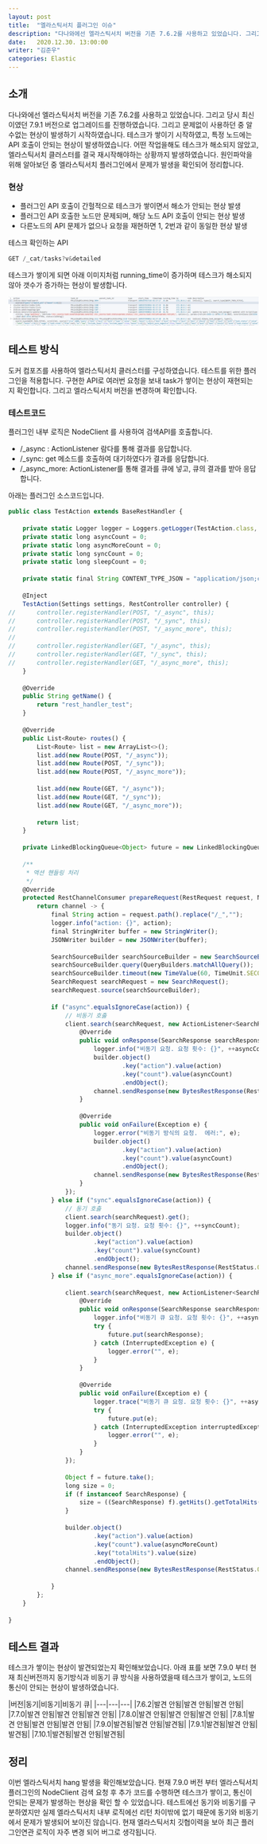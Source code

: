 ```yaml
---
layout: post
title:  "엘라스틱서치 플러그인 이슈"
description: "다나와에선 엘라스틱서치 버전을 기존 7.6.2를 사용하고 있었습니다. 그리고 당시 최신이였던 7.9.1 버전으로 업그레이드를 진행하였습니다. 그리고 잘사용하던 중 알수없는 현상이 발생하기 시작하였습니다. 테스크가 쌓이기 시작하였고, 특정 노드에는 API 호출이 안되는 현상이 발생하였습니다.  어떤 작업을해도 테스크가 해소되지 않았고, 엘라스틱서치 클러스터를 결국 재시작해야하는 상황까지 발생하였습니다. 원인파악을 위해 알아보던 중 엘라스틱서치 플러그인에 제공되는 NodeClient에 문제가 확인되어 공유하기 위해 포스팅하였습니다." 
date:   2020.12.30. 13:00:00
writer: "김준우"  
categories: Elastic
---
```

## 소개
다나와에선 엘라스틱서치 버전을 기존 7.6.2를 사용하고 있었습니다. 그리고 당시 최신이였던 7.9.1 버전으로 업그레이드를 진행하였습니다. 그리고 문제없이 사용하던 중 알수없는 현상이 발생하기 시작하였습니다. 테스크가 쌓이기 시작하였고, 특정 노드에는 API 호출이 안되는 현상이 발생하였습니다.  어떤 작업을해도 테스크가 해소되지 않았고, 엘라스틱서치 클러스터를 결국 재시작해야하는 상황까지 발생하였습니다. 원인파악을 위해 알아보던 중 엘라스틱서치 플러그인에서 문제가 발생을 확인되어 정리합니다.


### 현상
- 플러그인 API 호출이 간헐적으로 테스크가 쌓이면서 해소가 안되는 현상 발생
- 플러그인 API 호출한 노드만 문제되며, 해당 노드 API 호출이 안되는 현상 발생
- 다른노드의 API 문제가 없으나 요청을 재현하면 1, 2번과 같이 동일한 현상 발생


테스크 확인하는 API
```jsx
GET /_cat/tasks?v&detailed
```

테스크가 쌓이게 되면 아래 이미지처럼 running_time이 증가하며 테스크가 해소되지 않아 갯수가 증가하는 현상이 발생합니다.

![/images/2020-12-30-elasticsearch-plugins-issue/Untitled.png](/images/2020-12-30-elasticsearch-plugins-issue/Untitled.png)

## 테스트 방식

도커 컴포즈를 사용하여 엘라스틱서치 클러스터를 구성하였습니다. 테스트를 위한 플러그인을 적용합니다. 구현한 API로 여러번 요청을 보내 task가 쌓이는 현상이 재현되는지 확인합니다. 그리고 엘라스틱서치 버전을 변경하며 확인합니다.

### 테스트코드

플러그인 내부 로직은 NodeClient 를 사용하여 검색API를 호출합니다. 

- /_async : ActionListener 람다를 통해 결과를 응답합니다.
- /_sync: get 메소드를 호출하여 대기하였다가 결과를 응답합니다.
- /_async_more: ActionListener를 통해 결과를 큐에 넣고, 큐의 결과를 받아 응답합니다.

아래는 플러그인 소스코드입니다.

```jsx
public class TestAction extends BaseRestHandler {

	private static Logger logger = Loggers.getLogger(TestAction.class, "");
	private static long asyncCount = 0;
	private static long asyncMoreCount = 0;
	private static long syncCount = 0;
	private static long sleepCount = 0;

	private static final String CONTENT_TYPE_JSON = "application/json;charset=UTF-8";

	@Inject
	TestAction(Settings settings, RestController controller) {
//		controller.registerHandler(POST, "/_async", this);
//		controller.registerHandler(POST, "/_sync", this);
//		controller.registerHandler(POST, "/_async_more", this);
//
//		controller.registerHandler(GET, "/_async", this);
//		controller.registerHandler(GET, "/_sync", this);
//		controller.registerHandler(GET, "/_async_more", this);
	}

	@Override
	public String getName() {
		return "rest_handler_test";
	}

	@Override
	public List<Route> routes() {
		List<Route> list = new ArrayList<>();
		list.add(new Route(POST, "/_async"));
		list.add(new Route(POST, "/_sync"));
		list.add(new Route(POST, "/_async_more"));

		list.add(new Route(GET, "/_async"));
		list.add(new Route(GET, "/_sync"));
		list.add(new Route(GET, "/_async_more"));

		return list;
	}

	private LinkedBlockingQueue<Object> future = new LinkedBlockingQueue<>(1);

	/**
	 * 액션 핸들링 처리
	 */
	@Override
	protected RestChannelConsumer prepareRequest(RestRequest request, NodeClient client) throws IOException {
		return channel -> {
			final String action = request.path().replace("/_","");
			logger.info("action: {}", action);
			final StringWriter buffer = new StringWriter();
			JSONWriter builder = new JSONWriter(buffer);

			SearchSourceBuilder searchSourceBuilder = new SearchSourceBuilder();
			searchSourceBuilder.query(QueryBuilders.matchAllQuery());
			searchSourceBuilder.timeout(new TimeValue(60, TimeUnit.SECONDS));
			SearchRequest searchRequest = new SearchRequest();
			searchRequest.source(searchSourceBuilder);

			if ("async".equalsIgnoreCase(action)) {
				// 비동기 호춣
				client.search(searchRequest, new ActionListener<SearchResponse>() {
					@Override
					public void onResponse(SearchResponse searchResponse) {
						logger.info("비동기 요청. 요청 횟수: {}", ++asyncCount);
						builder.object()
								.key("action").value(action)
								.key("count").value(asyncCount)
								.endObject();
						channel.sendResponse(new BytesRestResponse(RestStatus.OK, CONTENT_TYPE_JSON, buffer.toString()));
					}

					@Override
					public void onFailure(Exception e) {
						logger.error("비동기 방식의 요청.  에러:", e);
						builder.object()
								.key("action").value(action)
								.key("count").value(asyncCount)
								.endObject();
						channel.sendResponse(new BytesRestResponse(RestStatus.INTERNAL_SERVER_ERROR, CONTENT_TYPE_JSON, buffer.toString()));
					}
				});
			} else if ("sync".equalsIgnoreCase(action)) {
				// 동기 호춣
				client.search(searchRequest).get();
				logger.info("동기 요청. 요청 횟수: {}", ++syncCount);
				builder.object()
						.key("action").value(action)
						.key("count").value(syncCount)
						.endObject();
				channel.sendResponse(new BytesRestResponse(RestStatus.OK, CONTENT_TYPE_JSON, buffer.toString()));
			} else if ("async_more".equalsIgnoreCase(action)) {

				client.search(searchRequest, new ActionListener<SearchResponse>() {
					@Override
					public void onResponse(SearchResponse searchResponse) {
						logger.info("비동기 큐 요청. 요청 횟수: {}", ++asyncMoreCount);
						try {
							future.put(searchResponse);
						} catch (InterruptedException e) {
							logger.error("", e);
						}
					}

					@Override
					public void onFailure(Exception e) {
						logger.trace("비동기 큐 요청. 요청 횟수: {}", ++asyncMoreCount);
						try {
							future.put(e);
						} catch (InterruptedException interruptedException) {
							logger.error("", e);
						}
					}
				});

				Object f = future.take();
				long size = 0;
				if (f instanceof SearchResponse) {
					size = ((SearchResponse) f).getHits().getTotalHits().value;
				}

				builder.object()
						.key("action").value(action)
						.key("count").value(asyncMoreCount)
						.key("totalHits").value(size)
						.endObject();
				channel.sendResponse(new BytesRestResponse(RestStatus.OK, CONTENT_TYPE_JSON, buffer.toString()));

			}
		};
	}

}
```

## 테스트 결과

테스크가 쌓이는 현상이 발견되었는지 확인해보았습니다. 아래 표를 보면 7.9.0 부터 현재 최신버전까지 동기방식과 비동기 큐 방식을 사용하였을때 테스크가 쌓이고, 노드의 통신이 안되는 현상이 발생하였습니다. 

|버전|동기|비동기|비동기 큐|
|---|---|---|
|7.6.2|발견 안됨|발견 안됨|발견 안됨|
|7.7.0|발견 안됨|발견 안됨|발견 안됨|
|7.8.0|발견 안됨|발견 안됨|발견 안됨|
|7.8.1|발견 안됨|발견 안됨|발견 안됨|
|7.9.0|발견됨|발견 안됨|발견됨|
|7.9.1|발견됨|발견 안됨|발견됨|
|7.10.1|발견됨|발견 안됨|발견됨|

## 정리

이번 엘라스틱서치 hang 발생을 확인해보았습니다. 현재 7.9.0 버전 부터 엘라스틱서치 플러그인의 NodeClient 검색 요청 후 추가 코드를 수행하면 테스크가 쌓이고, 통신이 안되는 문제가 발생하는 현상을 확인 할 수 있었습니다. 테스트에선 동기와 비동기를 구분하였지만 실제 엘라스틱서치 내부 로직에선 리턴 차이밖에 없기 때문에 동기와 비동기에서 문제가 발생되어 보이진 않습니다.  현재 엘라스틱서치 깃협이력을 보아 최근 플러그인연관 로직이 자주 변경 되어 버그로 생각됩니다.